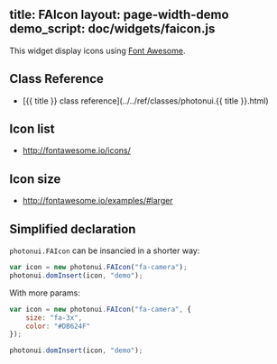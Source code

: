 title: FAIcon
layout: page-width-demo
demo_script: doc/widgets/faicon.js
---

This widget display icons using [Font Awesome](http://fontawesome.io).


## Class Reference

* [{{ title }} class reference](../../ref/classes/photonui.{{ title }}.html)


## Icon list

* http://fontawesome.io/icons/


## Icon size

* http://fontawesome.io/examples/#larger


## Simplified declaration

`photonui.FAIcon` can be insancied in a shorter way:

```javascript
var icon = new photonui.FAIcon("fa-camera");
photonui.domInsert(icon, "demo");
```

With more params:

```javascript
var icon = new photonui.FAIcon("fa-camera", {
    size: "fa-3x",
    color: "#DB624F"
});

photonui.domInsert(icon, "demo");
```
